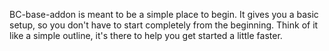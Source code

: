 BC-base-addon is meant to be a simple place to begin. 
It gives you a basic setup, so you don't have to start completely from the beginning. 
Think of it like a simple outline, it's there to help you get started a little faster.
